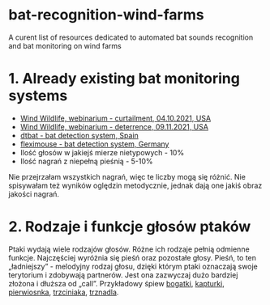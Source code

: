 # bat-recognition-wind-farms
A curent list of resources dedicated to automated bat sounds recognition and bat monitoring on wind farms


# 1. Already existing bat monitoring systems

* [Wind Wildlife, webinarium - curtailment, 04.10.2021, USA](https://awwi.org/webinars/bat-impact-minimization-webinar-curtailment/)
* [Wind Wildlife, webinarium - deterrence, 09.11.2021, USA](https://awwi.org/webinars/bat-impact-minimization-webinar-deterrence/)
* [dtbat - bat detection system, Spain](https://www.dtbat.com)
* [fleximouse - bat detection system, Germany](https://www.fleximaus.de)
* Ilość głosów w jakiejś mierze nietypowych	                               - 10%
* Ilość nagrań z niepełną pieśnią	                                         - 5-10%

Nie przejrzałam wszystkich nagrań, więc te liczby mogą się różnić. Nie spisywałam też wyników oględzin metodycznie, jednak dają one jakiś obraz jakości nagrań.

# 2. Rodzaje i funkcje głosów ptaków 

Ptaki wydają wiele rodzajów głosów. Różne ich rodzaje pełnią odmienne funkcje. Najczęściej wyróżnia się pieśń oraz pozostałe głosy. Pieśń, to ten „ładniejszy” - melodyjny rodzaj głosu, dzięki którym ptaki oznaczają swoje terytorium i zdobywają partnerów. Jest ona zazwyczaj dużo bardziej złożona i dłuższa od „call”. Przykładowy śpiew [bogatki](https://www.xeno-canto.org/463492), [kapturki](https://www.xeno-canto.org/491910), [pierwiosnka](https://www.xeno-canto.org/477598), [trzciniaka](https://www.xeno-canto.org/483906), [trznadla](https://www.xeno-canto.org/477570). 
